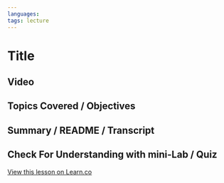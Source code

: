 ```yaml
---
languages: 
tags: lecture
---
```


# Title

## Video

## Topics Covered / Objectives

## Summary / README / Transcript

## Check For Understanding with mini-Lab / Quiz

<a href='https://learn.co/lessons/ruby-lecture-web-scraping' data-visibility='hidden'>View this lesson on Learn.co</a>
